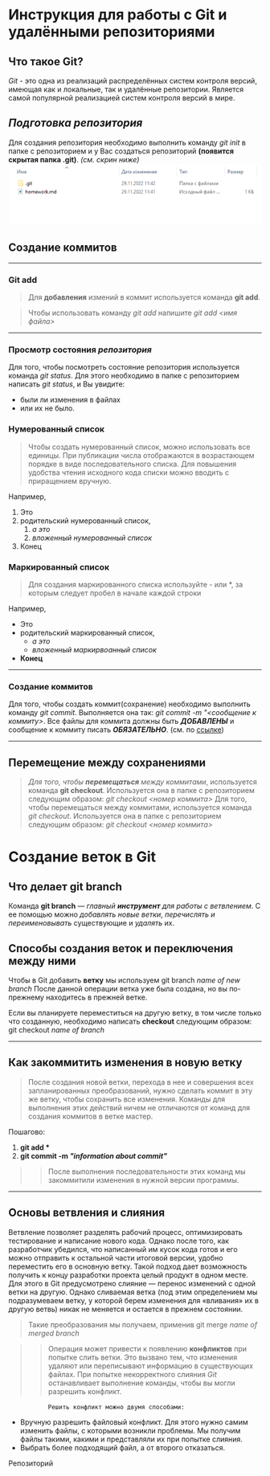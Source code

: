 # Инструкция для работы с **Git** и удалёнными репозиториями

## Что такое **Git**?
*Git* - это одна из реализаций распределённых систем контроля версий, имеющая как и локальные, так и удалённые репозитории. Является самой популярной реализацией систем контроля версий в мире.

## *Подготовка репозитория*
Для создания репозитория необходимо выполнить команду *git init*  в папке с репозиторием и у Вас создаться репозиторий **(появится скрытая папка .git)**. _(см. скрин ниже)_
![Пример](git%20init.png)

## Создание коммитов

***

### Git add
>Для **добавления** измений в коммит используется команда **git add**. 

>Чтобы использовать команду *git add* напишите *git add <имя файла>*

---

### Просмотр состояния *репозитория*
Для того, чтобы посмотреть состояние репозитория используется команда *git status*. Для этого необходимо в папке с репозиторием написать *git status*, и Вы увидите: 
* были ли изменения в файлах
* или их не было.


### Нумерованный список
> Чтобы создать нумерованный список, можно использовать все единицы. При публикации числа отображаются в возрастающем порядке в виде последовательного списка. Для повышения удобства чтения исходного кода списки можно вводить с приращением вручную.

Например,
1. Это
1. родительский нумерованный список,
   1. *а это*
   1. *вложенный нумерованный список*
1. Конец

### Маркированный список
> Для создания маркированного списка используйте - или *, за которым следует пробел в начале каждой строки

Например, 
- Это
- родительский маркированный список,
   * *а это*
   * *вложенный маркирвоанный список*
- **Конец**

***

### **Создание коммитов**
Для того, чтобы создать коммит(сохранение) необходимо выполнить команду *git commit*. Выполняется она так: *git commit -m "<сообщение к коммиту>*. Все файлы для коммита должны быть ***ДОБАВЛЕНЫ*** и сообщение к коммиту писать ***ОБЯЗАТЕЛЬНО***. (см. по [ссылке](https://rukeba.com/by-the-way/markdown-sintaksis-po-russki/))
 
***

 ## **Перемещение между сохранениями**
> _Для того, чтобы **перемещаться** между коммитами_, используется команда **git checkout**. Используется она в папке с репозиторием следующим образом: *git checkout <номер коммита>*
> Для того, чтобы перемещаться между коммитами, используется команда *git checkout*. Используется она в папке с репозиторием следующим образом: *git checkout <номер коммита>*

# Создание веток в **Git**

## Что делает git branch
Команда **git branch** — _главный __инструмент__ для работы с ветвлением_. С ее помощью можно *добавлять новые ветки*, _перечислять и переименовывать_ существующие и *удалять* их.


## Способы создания веток и переключения между ними
Чтобы в Git добавить **ветку** мы используем git branch _name of new branch_
После данной операции ветка уже была создана, но вы по-прежнему находитесь в прежней ветке. 

Если вы планируете переместиться на другую ветку, в том числе только что созданную, необходимо написать __checkout__ следующим образом: git checkout _name of branch_

***

## Как закоммитить изменения в новую ветку
>После создания новой ветки, перехода в нее и совершения всех запланированных преобразований, нужно сделать коммит в эту же ветку, чтобы сохранить все изменения. Команды для выполнения этих действий ничем не отличаются от команд для создания коммитов в ветке мастер.

Пошагово:
1. __git add *__
2. __git commit -m *"information about commit"*__

>> После выполнения последовательности этих команд мы закоммитили изменения в нужной версии программы.

***

## Основы ветвления и слияния
Ветвление позволяет разделять рабочий процесс, оптимизировать тестирование и написание нового кода. Однако после того, как разработчик убедился, что написанный им кусок кода готов и его можно отправить к остальной части итоговой версии, удобно переместить его в основную ветку. Такой подход дает возможность получить к концу разработки проекта целый продукт в одном месте.
Для этого в Git предусмотрено слияние — перенос изменений с одной ветки на другую. Однако сливаемая ветка (под этим определением мы подразумеваем ветку, у которой берем изменения для «вливания» их в другую ветвь) никак не меняется и остается в прежнем состоянии. 

> Такие преобразования мы получаем, применив git merge _name of merged branch_

>> Операция может привести к появлению **конфликтов** при попытке слить ветки. Это вызвано тем, что изменения удаляют или переписывают информацию в существующих файлах. При попытке некорректного слияния _Git_ останавливает выполнение команды, чтобы вы могли разрешить конфликт.

               Решить конфликт можно двумя способами:

- Вручную разрешить файловый конфликт. Для этого нужно самим изменить файлы, с которыми возникли проблемы. Мы получим файлы такими, какими и представляли их при попытке слияния.
- Выбрать более подходящий файл, а от второго отказаться.


Репозиторий